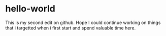 # hello-world

This is my second edit on github. Hope I could continue working on things that i targetted when i first start and spend valuable time here.
